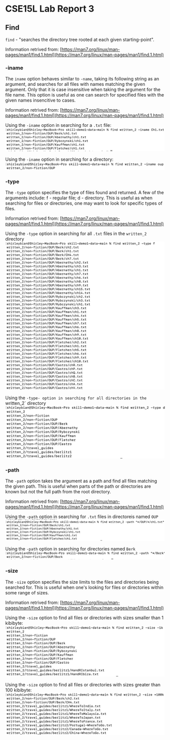 # CSE15L Lab Report 3

## Find

`find` - "searches the directory tree rooted at each given starting-point". 

Information retrived from: [https://man7.org/linux/man-pages/man1/find.1.html](https://man7.org/linux/man-pages/man1/find.1.html)

### -iname
The `iname` option behaves similar to `-name`, taking its following string as an argument, and searches for all files with names matching the given argument. Only that it is case insensitive when taking the argument for the file name. This option is useful as one can search for specified files with the given names insencitive to cases. 

Information retrived from: [https://man7.org/linux/man-pages/man1/find.1.html](https://man7.org/linux/man-pages/man1/find.1.html)

Using the `-iname` option in searching for a `.txt` file: 
![image](img/reportImages_3/find_iname_file.png)

Using the `-iname` option in searching for a directory: 
![](img/reportImages_3/find_iname_dir.png)

<div style="page-break-after: always;"></div>


### -type
The `-type` option specifies the type of files found and returned. A few of the arguments include: f - regular file; d - directory. This is useful as when searching for files or directories, one may want to look for specific types of files. 

Information retrived from: [https://man7.org/linux/man-pages/man1/find.1.html](https://man7.org/linux/man-pages/man1/find.1.html)

Using the `-type` option in searching for all `.txt` files in the `written_2` directory
![image](img/reportImages_3/find_type_file.png)

Using the `-type- option in searching for all directories in the `written_2` directory
![image](img/reportImages_3/find_type_dir.png)

<div style="page-break-after: always;"></div>


### -path 
The `-path` option takes the argument as a path and find all files matching the given path. This is useful when parts of the path or directories are known but not the full path from the root directory. 

Information retrived from: [https://man7.org/linux/man-pages/man1/find.1.html](https://man7.org/linux/man-pages/man1/find.1.html)

Using the `-path` option in searching for `.txt` files in directoreis named `OUP`
![image](img/reportImages_3/find_path_file.png)

Using the `-path` option in searching for directories named `Berk`
![image](img/reportImages_3/find_path_dir.png)

<div style="page-break-after: always;"></div>


### -size 
The `-size` option specifies the size limits to the files and directories being searched for. This is useful when one's looking for files or directories within some range of sizes. 

Information retrived from: [https://man7.org/linux/man-pages/man1/find.1.html](https://man7.org/linux/man-pages/man1/find.1.html)

Using the `-size` option to find all files or directories with sizes smaller than 1 kibibyte: 
![image](img/reportImages_3/find_size_-1k.png)

Using the `-size` option to find all files or directories with sizes greater than 100 kibibyte: 
![image](img/reportImages_3/find_size_+100k.png)


